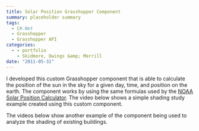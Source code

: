 ```yaml
---
title: Solar Position Grasshopper Component
summary: placeholder summary
tags:
  - C#.Net
  - Grasshopper
  - Grasshopper API
categories:
  - - portfolio
    - Skidmore, Owings &amp; Merrill
date: "2011-05-31"
---
```


I developed this custom Grasshopper component that is able to calculate the position of the sun in the sky for a given day, time, and position on the earth. The component works by using the same formulas used by the [NOAA Solar Position Calculator](http://www.esrl.noaa.gov/gmd/grad/solcalc/azel.html). The video below shows a simple shading study example created using this custom component.

The videos below show another example of the component being used to analyze the shading of existing buildings.
